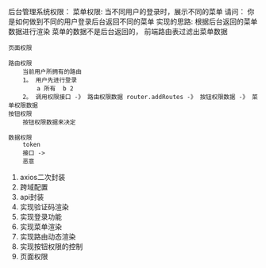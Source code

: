 后台管理系统权限：
菜单权限:
当不同用户的登录时，展示不同的菜单
请问： 你是如何做到不同的用户登录后台返回不同的菜单
实现的思路:
根据后台返回的菜单数据进行渲染
菜单的数据不是后台返回的， 前端路由表过滤出菜单数据

    页面权限
        
    路由权限
        当前用户所拥有的路由
        1。 用户先进行登录
            a 所有  b 2
        2。 调用权限接口 -》 路由权限数据 router.addRoutes -》 按钮权限数据 -》 菜单权限数据
    按钮权限
        按钮权限数据来决定
    
    数据权限
        token 
        接口 -> 
        恶意

1. axios二次封装
2. 跨域配置
3. api封装
4. 实现验证码渲染
5. 实现登录功能
6. 实现菜单渲染
7. 实现路由动态渲染
8. 实现按钮权限的控制
9. 页面权限
